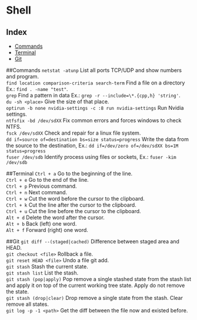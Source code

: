 # Shell

## Index
* [Commands](#commands)
* [Terminal](#terminal)
* [Git](#git)

##Commands
`netstat -atunp` List all ports TCP/UDP and show numbers and program.  
`find location comparison-criteria search-term` Find a file on a directory Ex.: `find . -name "test"`.  
`grep` Find a pattern in data Ex.: `grep -r --include=\*.{cpp,h} 'string'`.  
`du -sh <place>` Give the size of that place.  
`optirun -b none nvidia-settings -c :8 run nvidia-settings` Run Nvidia settings.  
`ntfsfix -bd /dev/sdXX` Fix common errors and forces windows to check NTFS.  
`fsck /dev/sdXX` Check and repair for a linux file system.  
`dd if=source of=destination bs=size status=progress` Write the data from the source to the destination, Ex.: `dd if=/dev/zero of=/dev/sdXX bs=1M status=progress`  
`fuser /dev/sdb` Identify process using files or sockets, Ex.: `fuser -kim /dev/sdb`  

##Terminal
`Ctrl + a` Go to the beginning of the line.  
`Ctrl + e` Go to the end of the line.  
`Ctrl + p` Previous command.  
`Ctrl + n` Next command.  
`Ctrl + w` Cut the word before the cursor to the clipboard.  
`Ctrl + k` Cut the line after the cursor to the clipboard.  
`Ctrl + u` Cut the line before the cursor to the clipboard.  
`Alt + d` Delete the word after the cursor.  
`Alt + b` Back (left) one word.  
`Alt + f` Forward (right) one word.  

##Git
`git diff --(staged|cached)` Difference between staged area and HEAD.  
`git checkout <file>` Rollback a file.  
`git reset HEAD <file>` Undo a file git add.  
`git stash` Stash the current state.  
`git stash list` List the stash.  
`git stash (pop|apply)` Pop remove a single stashed state from the stash list and apply it on top of the current working tree state. Apply do not remove the state.  
`git stash (drop|clear)` Drop remove a single state from the stash. Clear remove all states.  
`git log -p -1 <path>` Get the diff between the file now and existed before.  

